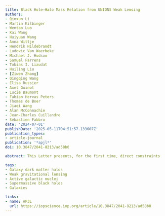 ```yaml
---
title: Black Hole–Halo Mass Relation from UNIONS Weak Lensing
authors:
- Qinxun Li
- Martin Kilbinger
- Wentao Luo
- Kai Wang
- Huiyuan Wang
- Anna Wittje
- Hendrik Hildebrandt
- Ludovic Van Waerbeke
- Michael J. Hudson
- Samuel Farrens
- Tobı́as I. Liaudat
- Huiling Liu
- [Ziwen Zhang]
- Qingqing Wang
- Elisa Russier
- Axel Guinot
- Lucie Baumont
- Fabian Hervas Peters
- Thomas de Boer
- Jiaqi Wang
- Alan McConnachie
- Jean-Charles Cuillandre
- Sébastien Fabbro
date: '2024-07-01'
publishDate: '2025-05-11T04:51:57.133607Z'
publication_types:
- article-journal
publication: '*apjl*'
doi: 10.3847/2041-8213/ad58b0

abstract: This Letter presents, for the first time, direct constraints on the black hole–halo mass relation using weak gravitational-lensing measurements. We construct type I and type II active galactic nucleus (AGN) samples from the Sloan Digital Sky Survey, with a mean redshift of 0.4 (0.1) for type I (type II) AGNs. This sample is cross correlated with weak-lensing shear from the Ultraviolet Near Infrared Optical Northern Survey. We compute the excess surface mass density of the halos associated with 36,181 AGNs from 94,308,561 lensed galaxies and fit the halo mass in bins of black hole mass. We find that more massive AGNs reside in more massive halos. The relation between halo mass and black hole mass is well described by a power law of slope 0.6 for both type I and type II samples, in agreement with models that link black hole growth to baryon feedback. We see no dependence on AGN type or redshift in the black hole–halo mass relation below a black hole mass of 108.5 M⊙. Above that mass, we find more massive halos for the low-z type II sample compared to the high-z type I sample, but this difference may be interpreted as systematic error in the black hole mass measurements. Our results are consistent with previous measurements for non-AGN galaxies. At a fixed black hole mass, our weak-lensing halo masses are consistent with galaxy rotation curves but significantly lower than galaxy-clustering measurements. Finally, our results are broadly consistent with state-of-the-art hydrodynamical cosmological simulations, providing a new constraint for black hole masses in simulations.

tags:
- Galaxy dark matter halos
- Weak gravitational lensing
- Active galactic nuclei
- Supermassive black holes
- Galaxies

links:
- name: APJL
  url: https://iopscience.iop.org/article/10.3847/2041-8213/ad58b0
---
```

